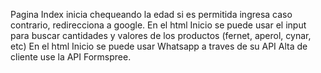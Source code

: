 Pagina Index inicia chequeando la edad si es permitida ingresa caso contrario, redirecciona a google.
En el html Inicio se puede usar el input para buscar cantidades y valores de los productos (fernet, aperol, cynar, etc)
En el html Inicio se puede usar Whatsapp a traves de su API 
Alta de cliente use la API Formspree.

